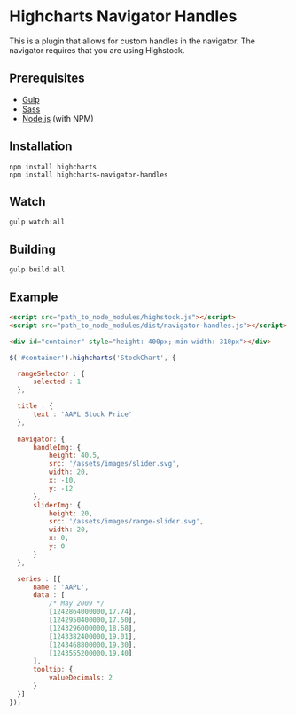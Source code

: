 # Highcharts Navigator Handles

This is a plugin that allows for custom handles in the navigator. The navigator requires that you are using Highstock.

## Prerequisites

* [Gulp](http://gulpjs.com/)
* [Sass](http://sass-lang.com/)
* [Node.js](http://nodejs.org/) (with NPM)

## Installation

`npm install highcharts`  
`npm install highcharts-navigator-handles`

## Watch

`gulp watch:all`

## Building

`gulp build:all`

## Example

```html
<script src="path_to_node_modules/highstock.js"></script>
<script src="path_to_node_modules/dist/navigator-handles.js"></script>

<div id="container" style="height: 400px; min-width: 310px"></div> 
```

```javascript
$('#container').highcharts('StockChart', {

  rangeSelector : {
      selected : 1
  },

  title : {
      text : 'AAPL Stock Price'
  },
  
  navigator: {
      handleImg: {
          height: 40.5,
          src: '/assets/images/slider.svg',
          width: 20,
          x: -10,
          y: -12
      },
      sliderImg: {
          height: 20,
          src: '/assets/images/range-slider.svg',
          width: 20,
          x: 0,
          y: 0
      }
  },

  series : [{
      name : 'AAPL',
      data : [
          /* May 2009 */
          [1242864000000,17.74],
          [1242950400000,17.50],
          [1243296000000,18.68],
          [1243382400000,19.01],
          [1243468800000,19.30],
          [1243555200000,19.40]
      ],
      tooltip: {
          valueDecimals: 2
      }
  }]
});
```
